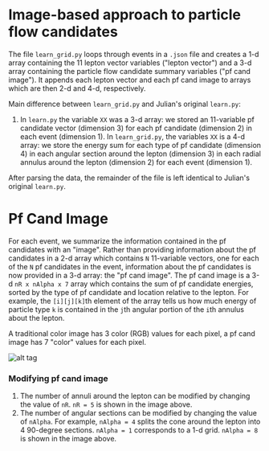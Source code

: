 # Image-based approach to particle flow candidates

The file `learn_grid.py` loops through events in a `.json` file and creates a 1-d array containing the 11 lepton vector variables ("lepton vector") and a 3-d array containing the particle flow candidate summary variables ("pf cand image"). It appends each lepton vector and each pf cand image to arrays which are then 2-d and 4-d, respectively.

Main difference between `learn_grid.py` and Julian's original `learn.py`:
1. In `learn.py` the variable `XX` was a 3-d array: we stored an 11-variable pf candidate vector (dimension 3) for each pf candidate (dimension 2) in each event (dimension 1). In `learn_grid.py`, the variables `XX` is a 4-d array: we store the energy sum for each type of pf candidate (dimension 4) in each angular section around the lepton (dimension 3) in each radial annulus around the lepton (dimension 2) for each event (dimension 1).  

After parsing the data, the remainder of the file is left identical to Julian's original `learn.py`.

# Pf Cand Image
For each event, we summarize the information contained in the pf candidates with an "image". Rather than providing information about the pf candidates in a 2-d array which contains `N` 11-variable vectors, one for each of the `N` pf candidates in the event, information about the pf candidates is now provided in a 3-d array: the "pf cand image". The pf cand image is a 3-d `nR x nAlpha x 7` array which contains the sum of pf candidate energies, sorted by the type of pf candidate and location relative to the lepton. For example, the `[i][j][k]`th element of the array tells us how much energy of particle type `k` is contained in the `j`th angular portion of the `i`th annulus about the lepton.

A traditional color image has 3 color (RGB) values for each pixel, a pf cand image has 7 "color" values for each pixel.

![alt tag](http://uaf-10.t2.ucsd.edu/~sjmay/MLP/pfCandImage.png)

### Modifying pf cand image
1. The number of annuli around the lepton can be modified by changing the value of `nR`. `nR = 5` is shown in the image above.
2. The number of angular sections can be modified by changing the value of `nAlpha`. For example, `nAlpha = 4` splits the cone around the lepton into 4 90-degree sections. `nAlpha = 1` corresponds to a 1-d grid. `nAlpha = 8` is shown in the image above. 
